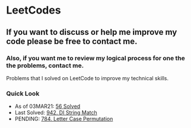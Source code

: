 # LeetCodes
## If you want to discuss or help me improve my code please be free to contact me.
### Also, if you want me to review my logical process for one the the problems, contact me.

Problems that I solved on LeetCode to improve my technical skills.

### Quick Look
- As of 03MAR21: [56 Solved](https://leetcode.com/joeslee94/)
- Last Solved: [942. DI String Match](https://leetcode.com/problems/di-string-match/)
- PENDING: [784. Letter Case Permutation](https://leetcode.com/problems/letter-case-permutation/)
